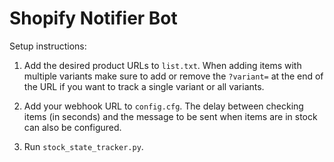 # Shopify Notifier Bot

Setup instructions:

1. Add the desired product URLs to `list.txt`. When adding items with multiple variants make sure to add or remove the `?variant=` at the end of the URL if you want to track a single variant or all variants.

2. Add your webhook URL to `config.cfg`. The delay between checking items (in seconds) and the message to be sent when items are in stock can also be configured.

3. Run `stock_state_tracker.py`.